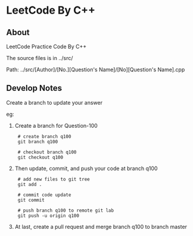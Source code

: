 # LeetCode By C++

## About

LeetCode Practice Code By C++

The source files is in ../src/

Path: ../src/[Author]/[No.][Question's Name]/[No][Question's Name].cpp

## Develop Notes

Create a branch to update your answer

eg:

1. Create a branch for Question-100
    
        # create branch q100
        git branch q100

        # checkout branch q100
        git checkout q100

2. Then update, commit, and push your code at branch q100
    
        # add new files to git tree
        git add .

        # commit code update
        git commit
        
        # push branch q100 to remote git lab
        git push -u origin q100

3. At last, create a pull request and merge branch q100 to branch master
